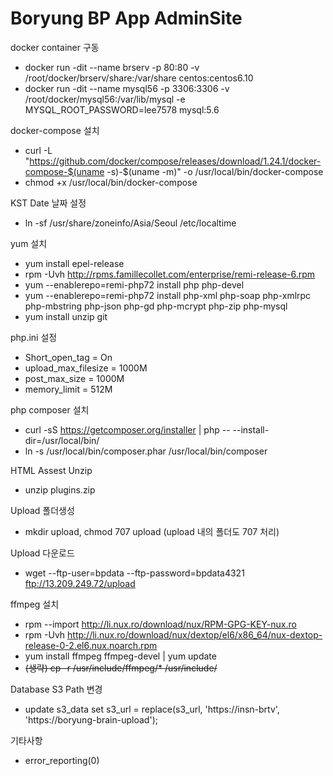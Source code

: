 # Boryung BP App AdminSite

docker container 구동
* docker run -dit --name brserv -p 80:80 -v /root/docker/brserv/share:/var/share centos:centos6.10
* docker run -dit --name mysql56 -p 3306:3306 -v /root/docker/mysql56:/var/lib/mysql -e MYSQL_ROOT_PASSWORD=lee7578 mysql:5.6

docker-compose 설치
* curl -L "https://github.com/docker/compose/releases/download/1.24.1/docker-compose-$(uname -s)-$(uname -m)" -o /usr/local/bin/docker-compose
* chmod +x /usr/local/bin/docker-compose

KST Date 날짜 설정
* ln -sf /usr/share/zoneinfo/Asia/Seoul /etc/localtime

yum 설치
* yum install epel-release
* rpm -Uvh http://rpms.famillecollet.com/enterprise/remi-release-6.rpm
* yum --enablerepo=remi-php72 install php php-devel
* yum --enablerepo=remi-php72 install php-xml php-soap php-xmlrpc php-mbstring php-json php-gd php-mcrypt php-zip php-mysql
* yum install unzip git

php.ini 설정
* Short_open_tag = On
* upload_max_filesize = 1000M
* post_max_size = 1000M
* memory_limit = 512M

php composer 설치
* curl -sS https://getcomposer.org/installer | php -- --install-dir=/usr/local/bin/
* ln -s /usr/local/bin/composer.phar /usr/local/bin/composer

HTML Assest Unzip
* unzip plugins.zip

Upload 폴더생성
* mkdir upload, chmod 707 upload (upload 내의 폴더도 707 처리)

Upload 다운로드
* wget --ftp-user=bpdata --ftp-password=bpdata4321 ftp://13.209.249.72/upload

ffmpeg 설치
* rpm --import http://li.nux.ro/download/nux/RPM-GPG-KEY-nux.ro
* rpm -Uvh http://li.nux.ro/download/nux/dextop/el6/x86_64/nux-dextop-release-0-2.el6.nux.noarch.rpm
* yum install ffmpeg ffmpeg-devel | yum update
* ~~(생략) cp -r /usr/include/ffmpeg/* /usr/include/~~

Database S3 Path 변경
* update s3_data set s3_url = replace(s3_url, 'https://insn-brtv', 'https://boryung-brain-upload');

기타사항
* error_reporting(0)
